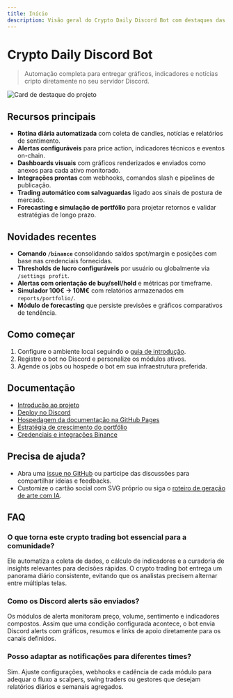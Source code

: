 ```yaml
---
title: Início
description: Visão geral do Crypto Daily Discord Bot com destaques das funcionalidades e links úteis.
---
```


# Crypto Daily Discord Bot

> Automação completa para entregar gráficos, indicadores e notícias cripto diretamente no seu servidor Discord.

![Card de destaque do projeto](/social-card.svg)

## Recursos principais

- **Rotina diária automatizada** com coleta de candles, notícias e relatórios de sentimento.
- **Alertas configuráveis** para price action, indicadores técnicos e eventos on-chain.
- **Dashboards visuais** com gráficos renderizados e enviados como anexos para cada ativo monitorado.
- **Integrações prontas** com webhooks, comandos slash e pipelines de publicação.
- **Trading automático com salvaguardas** ligado aos sinais de postura de mercado.
- **Forecasting e simulação de portfólio** para projetar retornos e validar estratégias de longo prazo.

## Novidades recentes

- **Comando `/binance`** consolidando saldos spot/margin e posições com base nas credenciais fornecidas.
- **Thresholds de lucro configuráveis** por usuário ou globalmente via `/settings profit`.
- **Alertas com orientação de buy/sell/hold** e métricas por timeframe.
- **Simulador 100€ → 10M€** com relatórios armazenados em `reports/portfolio/`.
- **Módulo de forecasting** que persiste previsões e gráficos comparativos de tendência.

## Como começar

1. Configure o ambiente local seguindo o [guia de introdução](./guide/introducao.md).
2. Registre o bot no Discord e personalize os módulos ativos.
3. Agende os jobs ou hospede o bot em sua infraestrutura preferida.

## Documentação

- [Introdução ao projeto](./guide/introducao.md)
- [Deploy no Discord](./guide/deploy-discord.md)
- [Hospedagem da documentação na GitHub Pages](./guide/github-pages.md)
- [Estratégia de crescimento do portfólio](./guide/portfolio-growth.md)
- [Credenciais e integrações Binance](./guide/binance-credenciais.md)

## Precisa de ajuda?

- Abra uma [issue no GitHub](https://github.com/OWNER/crypto-daily-discord-bot/issues) ou participe das discussões para compartilhar ideias e feedbacks.
- Customize o cartão social com SVG próprio ou siga o [roteiro de geração de arte com IA](./guide/identidade-visual.md).

## FAQ

### O que torna este crypto trading bot essencial para a comunidade?

Ele automatiza a coleta de dados, o cálculo de indicadores e a curadoria de insights relevantes para decisões rápidas. O crypto trading bot entrega um panorama diário consistente, evitando que os analistas precisem alternar entre múltiplas telas.

### Como os Discord alerts são enviados?

Os módulos de alerta monitoram preço, volume, sentimento e indicadores compostos. Assim que uma condição configurada acontece, o bot envia Discord alerts com gráficos, resumos e links de apoio diretamente para os canais definidos.

### Posso adaptar as notificações para diferentes times?

Sim. Ajuste configurações, webhooks e cadência de cada módulo para adequar o fluxo a scalpers, swing traders ou gestores que desejam relatórios diários e semanais agregados.
